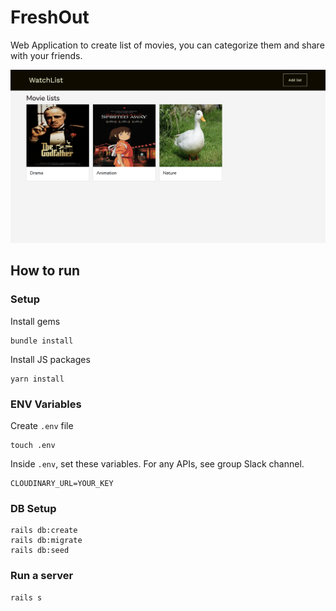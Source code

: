 # FreshOut

Web Application to create list of movies, you can categorize them and share with your friends.

<img src="app/assets/images/Watchlist-homepage.png">

## How to run
### Setup

Install gems
```
bundle install
```
Install JS packages
```
yarn install
```

### ENV Variables
Create `.env` file
```
touch .env
```
Inside `.env`, set these variables. For any APIs, see group Slack channel.
```
CLOUDINARY_URL=YOUR_KEY
```

### DB Setup
```
rails db:create
rails db:migrate
rails db:seed
```

### Run a server
```
rails s
```

<br>
